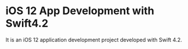 # iOS 12 App Development with Swift4.2

It is an iOS 12 application development project developed with Swift 4.2.
